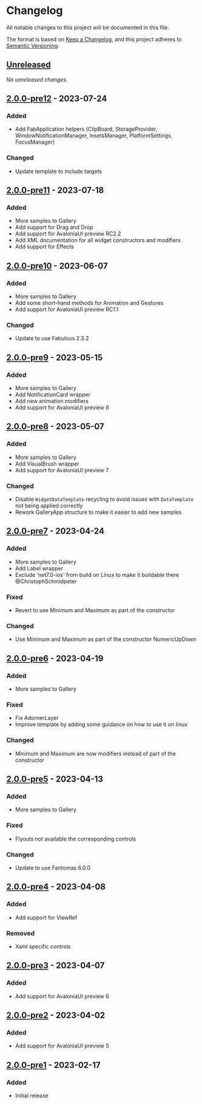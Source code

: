 # Changelog

All notable changes to this project will be documented in this file.

The format is based on [Keep a Changelog](https://keepachangelog.com/en/1.0.0/),
and this project adheres to [Semantic Versioning](https://semver.org/spec/v2.0.0.html).

## [Unreleased]
_No unreleased changes_

## [2.0.0-pre12] - 2023-07-24

### Added
- Add FabApplication helpers (ClipBoard, StorageProvider, WindowNotificationManager, InsetsManager, PlatformSettings, FocusManager)

### Changed
- Update template to include targets

## [2.0.0-pre11] - 2023-07-18

### Added
- More samples to Gallery
- Add support for Drag and Drop
- Add support for AvaloniaUI preview RC2.2
- Add XML documentation for all widget constructors and modifiers
- Add support for Effects

## [2.0.0-pre10] - 2023-06-07

### Added
- More samples to Gallery
- Add some short-hand methods for Animation and Gestures
- Add support for AvaloniaUI preview RC1.1

### Changed
- Update to use Fabulous 2.3.2

## [2.0.0-pre9] - 2023-05-15

### Added
- More samples to Gallery
- Add NotificationCard wrapper
- Add new animation modifiers 
- Add support for AvaloniaUI preview 8

## [2.0.0-pre8] - 2023-05-07

### Added
- More samples to Gallery
- Add VisualBrush wrapper
- Add support for AvaloniaUI preview 7

### Changed
- Disable `WidgetDataTemplate` recycling  to avoid issues with `DataTemplate` not being applied correctly
- Rework GalleryApp structure to make it easier to add new samples

## [2.0.0-pre7] - 2023-04-24

### Added
- More samples to Gallery
- Add Label wrapper
- Exclude 'net7.0-ios' from build on Linux to make it buildable there @ChristophSchmidpeter

### Fixed
- Revert to use Minimum and Maximum as part of the constructor

### Changed
- Use Minimum and Maximum as part of the constructor NumericUpDown

## [2.0.0-pre6] - 2023-04-19

### Added
- More samples to Gallery

### Fixed
- Fix AdornerLayer
- Improve template by adding some guidance on how to use it on linux

### Changed
- Minimum and Maximum are now modifiers instead of part of the constructor

## [2.0.0-pre5] - 2023-04-13

### Added
- More samples to Gallery

### Fixed
- Flyouts not available the corresponding controls

### Changed
- Update to use Fantomas 6.0.0

## [2.0.0-pre4] - 2023-04-08

### Added
- Add support for ViewRef

### Removed
- Xaml specific controls

## [2.0.0-pre3] - 2023-04-07

### Added
- Add support for AvaloniaUI preview 6

## [2.0.0-pre2] - 2023-04-02

### Added
 - Add support for AvaloniaUI preview 5

## [2.0.0-pre1] - 2023-02-17

### Added
- Initial release

[unreleased]: https://github.com/fabulous-dev/Fabulous.Avalonia/compare/2.0.0-pre12...HEAD
[2.0.0-pre12]: https://github.com/fabulous-dev/Fabulous.Avalonia/releases/tag/2.0.0-pre12
[2.0.0-pre11]: https://github.com/fabulous-dev/Fabulous.Avalonia/releases/tag/2.0.0-pre11
[2.0.0-pre10]: https://github.com/fabulous-dev/Fabulous.Avalonia/releases/tag/2.0.0-pre10
[2.0.0-pre9]: https://github.com/fabulous-dev/Fabulous.Avalonia/releases/tag/2.0.0-pre9
[2.0.0-pre8]: https://github.com/fabulous-dev/Fabulous.Avalonia/releases/tag/2.0.0-pre8
[2.0.0-pre7]: https://github.com/fabulous-dev/Fabulous.Avalonia/releases/tag/2.0.0-pre7
[2.0.0-pre6]: https://github.com/fabulous-dev/Fabulous.Avalonia/releases/tag/2.0.0-pre6
[2.0.0-pre5]: https://github.com/fabulous-dev/Fabulous.Avalonia/releases/tag/2.0.0-pre5
[2.0.0-pre4]: https://github.com/fabulous-dev/Fabulous.Avalonia/releases/tag/2.0.0-pre4
[2.0.0-pre3]: https://github.com/fabulous-dev/Fabulous.Avalonia/releases/tag/2.0.0-pre3
[2.0.0-pre2]: https://github.com/fabulous-dev/Fabulous.Avalonia/releases/tag/2.0.0-pre2
[2.0.0-pre1]: https://github.com/fabulous-dev/Fabulous.Avalonia/releases/tag/2.0.0-pre1
